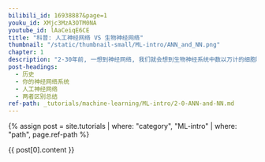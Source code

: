 ```yaml
---
bilibili_id: 16938887&page=1
youku_id: XMjc3MzA3OTM0NA
youtube_id: lAaCeiqE6CE
title: "科普: 人工神经网络 VS 生物神经网络"
thumbnail: "/static/thumbnail-small/ML-intro/ANN_and_NN.png"
chapter: 1
description: "2-30年前, 一想到神经网络, 我们就会想到生物神经系统中数以万计的细胞联结, 将感官和反射器联系在一起的系统. 但是今天, 你可能的第一反应却是.. 电脑 和电脑程序当中的人工神经网络. 昔日复杂的动神经网络系统居然神奇地放入了计算机? 而且人类正在将这种人工神经网络系统推向更高的境界. 今天的世界早已布满了人工神经网络的身影."
post-headings:
  - 历史
  - 你的神经网络系统
  - 人工神经网络
  - 两者区别总结
ref-path: _tutorials/machine-learning/ML-intro/2-0-ANN-and-NN.md
---
```



{% assign post = site.tutorials | where: "category", "ML-intro" | where: "path", page.ref-path %}

{{ post[0].content }}